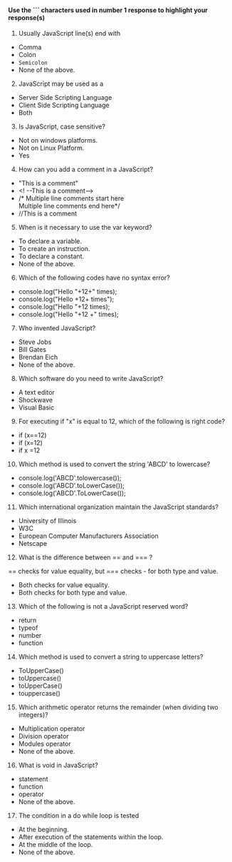 #### Use the ``` characters used in number 1 response to highlight your response(s)

1. Usually JavaScript line(s) end with

- Comma
- Colon
- ```Semicolon```
- None of the above.


2. JavaScript may be used as a

- Server Side Scripting Language
- Client Side Scripting Language
- Both

3. Is JavaScript, case sensitive?

- Not on windows platforms.
- Not on Linux Platform.
- Yes

4. How can you add a comment in a JavaScript?

- "This is a comment"
- <! --This is a comment-->
- /* Multiple line comments start here\
Multiple line comments end here*/
- //This is a comment

5. When is it necessary to use the var keyword?

- To declare a variable.
- To create an instruction.
- To declare a constant.
- None of the above.

6. Which of the following codes have no syntax error?

- console.log("Hello "+12+" times);
- console.log("Hello +12+ times");
- console.log("Hello "+12 times);
- console.log("Hello "+12 +" times);

7. Who invented JavaScript?

- Steve Jobs
- Bill Gates
- Brendan Eich
- None of the above.

8. Which software do you need to write JavaScript?

- A text editor
- Shockwave
- Visual Basic

9. For executing if "x" is equal to 12, which of the following is right code?

- if (x==12)
- if (x=12)
- if x =12

10. Which method is used to convert the string 'ABCD' to lowercase?

- console.log('ABCD'.tolowercase());
- console.log('ABCD'.toLowerCase());
- console.log('ABCD'.ToLowerCase());

11. Which international organization maintain the JavaScript standards?

- University of Illinois
- W3C
- European Computer Manufacturers Association
- Netscape

12. What is the difference between == and === ?

== checks for value equality, but === checks - for both type and value.
- Both checks for value equality.
- Both checks for both type and value.

13. Which of the following is not a JavaScript reserved word?

- return
- typeof
- number
- function

14. Which method is used to convert a string to uppercase letters?

- ToUpperCase()
- toUppercase()
- toUpperCase()
- touppercase()

15. Which arithmetic operator returns the remainder (when dividing two integers)?

- Multiplication operator
- Division operator
- Modules operator
- None of the above.

16. What is void in JavaScript?

- statement
- function
- operator
- None of the above.

17. The condition in a do while loop is tested

- At the beginning.
- After execution of the statements within the loop.
- At the middle of the loop.
- None of the above.
